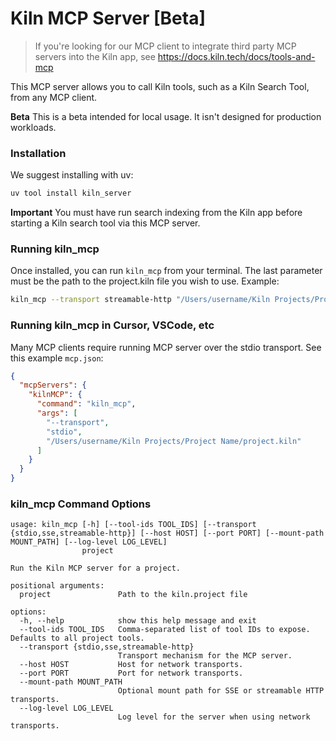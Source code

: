 # Kiln MCP Server [Beta]

> If you're looking for our MCP client to integrate third party MCP servers into the Kiln app, see https://docs.kiln.tech/docs/tools-and-mcp

This MCP server allows you to call Kiln tools, such as a Kiln Search Tool, from any MCP client.

**Beta** This is a beta intended for local usage. It isn't designed for production workloads.

### Installation

We suggest installing with uv:

```bash
uv tool install kiln_server
```

**Important** You must have run search indexing from the Kiln app before starting a Kiln search tool via this MCP server.

### Running kiln_mcp

Once installed, you can run `kiln_mcp` from your terminal. The last parameter must be the path to the project.kiln file you wish to use. Example:

```bash
kiln_mcp --transport streamable-http "/Users/username/Kiln Projects/Project Name/project.kiln"
```

### Running kiln_mcp in Cursor, VSCode, etc

Many MCP clients require running MCP server over the stdio transport. See this example `mcp.json`:

```json
{
  "mcpServers": {
    "kilnMCP": {
      "command": "kiln_mcp",
      "args": [
        "--transport",
        "stdio",
        "/Users/username/Kiln Projects/Project Name/project.kiln"
      ]
    }
  }
}
```

### kiln_mcp Command Options

```
usage: kiln_mcp [-h] [--tool-ids TOOL_IDS] [--transport {stdio,sse,streamable-http}] [--host HOST] [--port PORT] [--mount-path MOUNT_PATH] [--log-level LOG_LEVEL]
                project

Run the Kiln MCP server for a project.

positional arguments:
  project               Path to the kiln.project file

options:
  -h, --help            show this help message and exit
  --tool-ids TOOL_IDS   Comma-separated list of tool IDs to expose. Defaults to all project tools.
  --transport {stdio,sse,streamable-http}
                        Transport mechanism for the MCP server.
  --host HOST           Host for network transports.
  --port PORT           Port for network transports.
  --mount-path MOUNT_PATH
                        Optional mount path for SSE or streamable HTTP transports.
  --log-level LOG_LEVEL
                        Log level for the server when using network transports.
```
